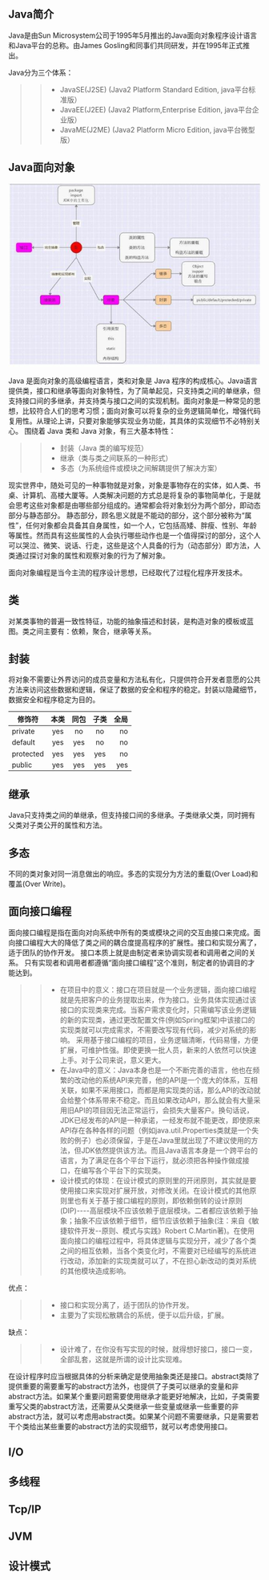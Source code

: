 ## Java简介
Java是由Sun Microsystem公司于1995年5月推出的Java面向对象程序设计语言和Java平台的总称。由James Gosling和同事们共同研发，并在1995年正式推出。

Java分为三个体系：
>> * JavaSE(J2SE) (Java2 Platform Standard Edition, java平台标准版）
>> * JavaEE(J2EE) (Java2 Platform,Enterprise Edition, java平台企业版）
>> * JavaME(J2ME) (Java2 Platform Micro Edition, java平台微型版）


## Java面向对象
![](https://github.com/HolyPaPa99/Core-Java-Concept/blob/master/images/java.jpeg)

Java 是面向对象的高级编程语言，类和对象是 Java 程序的构成核心。Java语言提供类，接口和继承等面向对象特性，为了简单起见，只支持类之间的单继承，但支持接口间的多继承，并支持类与接口之间的实现机制。面向对象是一种常见的思想，比较符合人们的思考习惯；面向对象可以将复杂的业务逻辑简单化，增强代码复用性。从理论上讲，只要对象能够实现业务功能，其具体的实现细节不必特别关心。
围绕着 Java 类和 Java 对象，有三大基本特性：
>> * 封装（Java 类的编写规范）
>> * 继承（类与类之间联系的一种形式）
>> * 多态（为系统组件或模块之间解耦提供了解决方案）

现实世界中，随处可见的一种事物就是对象，对象是事物存在的实体，如人类、书桌、计算机、高楼大厦等。人类解决问题的方式总是将复杂的事物简单化，于是就会思考这些对象都是由哪些部分组成的。通常都会将对象划分为两个部分，即动态部分与静态部分。 静态部分，顾名思义就是不能动的部分，这个部分被称为“属性”，任何对象都会具备其自身属性，如一个人，它包括高矮、胖瘦、性别、年龄等属性。然而具有这些属性的人会执行哪些动作也是一个值得探讨的部分，这个人可以哭泣、微笑、说话、行走，这些是这个人具备的行为（动态部分）即方法，人类通过探讨对象的属性和观察对象的行为了解对象。

面向对象编程是当今主流的程序设计思想，已经取代了过程化程序开发技术。

## 类
对某类事物的普遍一致性特征，功能的抽象描述和封装，是构造对象的模板或蓝图。类之间主要有：依赖，聚合，继承等关系。

## 封装
将对象不需要让外界访问的成员变量和方法私有化，只提供符合开发者意愿的公共方法来访问这些数据和逻辑，保证了数据的安全和程序的稳定。封装以隐藏细节，数据安全和程序稳定为目的。

| 修饰符         | 本类           | 同包           | 子类          | 全局          |
| ------------- |:-------------:|:-------------:|:-------------:|--------------:|
| private       | yes           | no            | no            | no            |
| default       | yes           | yes           | no            | no            |
| protected     | yes           | yes           | yes           | no            |
| public        | yes           | yes           | yes           | yes           |


## 继承
Java只支持类之间的单继承，但支持接口间的多继承。子类继承父类，同时拥有父类对子类公开的属性和方法。

## 多态
不同的类对象对同一消息做出的响应。多态的实现分为方法的重载(Over Load)和覆盖(Over Write)。

## 面向接口编程
面向接口编程是指在面向对向系统中所有的类或模块之间的交互由接口来完成。面向接口编程大大的降低了类之间的耦合度提高程序的扩展性。接口和实现分离了，适于团队的协作开发。 接口本质上就是由制定者来协调实现者和调用者之间的关系。 只有实现者和调用者都遵循“面向接口编程”这个准则，制定者的协调目的才能达到。 

>> * 在项目中的意义：接口在项目就是一个业务逻辑，面向接口编程就是先把客户的业务提取出来，作为接口。业务具体实现通过该接口的实现类来完成。当客户需求变化时，只需编写该业务逻辑的新的实现类，通过更改配置文件(例如Spring框架)中该接口的实现类就可以完成需求，不需要改写现有代码，减少对系统的影响。 采用基于接口编程的项目，业务逻辑清晰，代码易懂，方便扩展，可维护性强。即使更换一批人员，新来的人依然可以快速上手。对于公司来说，意义更大。
>> * 在Java中的意义：Java本身也是一个不断完善的语言，他也在频繁的改动他的系统API来完善，他的API是一个庞大的体系，互相关联，如果不采用接口，而都是用实现类的话，那么API的改动就会给整个体系带来不稳定。而且如果改动API，那么就会有大量采用旧API的项目因无法正常运行，会损失大量客户。换句话说，JDK已经发布的API是一种承诺，一经发布就不能更改，即使原来API存在各种各样的问题（例如java.util.Properties类就是一个失败的例子）也必须保留，于是在Java里就出现了不建议使用的方法，但JDK依然提供该方法。而且Java语言本身是一个跨平台的语言，为了满足在各个平台下运行，就必须把各种操作做成接口，在编写各个平台下的实现类。
>> * 设计模式的体现：在设计模式的原则里的开闭原则，其实就是要使用接口来实现对扩展开放，对修改关闭。在设计模式的其他原则里也有关于基于接口编程的原则，即依赖倒转的设计原则(DIP)----高层模块不应该依赖于底层模块。二者都应该依赖于抽象；抽象不应该依赖于细节，细节应该依赖于抽象(注：来自《敏捷软件开发--原则、模式与实践》Robert C.Martin著)。在使用面向接口的编程过程中，将具体逻辑与实现分开，减少了各个类之间的相互依赖，当各个类变化时，不需要对已经编写的系统进行改动，添加新的实现类就可以了，不在担心新改动的类对系统的其他模块造成影响。 
 
优点： 
>> * 接口和实现分离了，适于团队的协作开发。 
>> * 主要为了实现松散耦合的系统，便于以后升级，扩展。

缺点： 
>> * 设计难了，在你没有写实现的时候，就得想好接口，接口一变，全部乱套，这就是所谓的设计比实现难。 


在设计程序时应当根据具体的分析来确定是使用抽象类还是接口。abstract类除了提供重要的需要重写的abstract方法外，也提供了子类可以继承的变量和非abstract方法。如果某个重要问题需要使用继承才能更好地解决，比如，子类需要重写父类的abstract方法，还需要从父类继承一些变量或继承一些重要的非abstract方法，就可以考虑用abstract类。如果某个问题不需要继承，只是需要若干个类给出某些重要的abstract方法的实现细节，就可以考虑使用接口。

## I/O



## 多线程


## Tcp/IP



## JVM


## 设计模式

